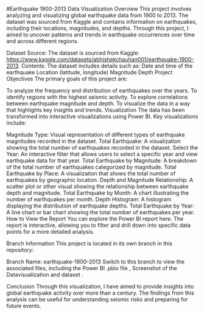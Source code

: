 #Earthquake 1900-2013 Data Visualization
Overview
This project involves analyzing and visualizing global earthquake data from 1900 to 2013. The dataset was sourced from Kaggle and contains information on earthquakes, including their locations, magnitudes, and depths. Through this project, I aimed to uncover patterns and trends in earthquake occurrences over time and across different regions.

Dataset
Source: The dataset is sourced from Kaggle: https://www.kaggle.com/datasets/abhishekchauhan001/earthquake-1900-2013.
Contents: The dataset includes details such as:
Date and time of the earthquake
Location (latitude, longitude)
Magnitude
Depth
Project Objectives
The primary goals of this project are:

To analyze the frequency and distribution of earthquakes over the years.
To identify regions with the highest seismic activity.
To explore correlations between earthquake magnitude and depth.
To visualize the data in a way that highlights key insights and trends.
Visualization
The data has been transformed into interactive visualizations using Power BI. Key visualizations include:

Magnitude Type: Visual representation of different types of earthquake magnitudes recorded in the dataset.
Total Earthquake: A visualization showing the total number of earthquakes recorded in the dataset.
Select the Year: An interactive filter that allows users to select a specific year and view earthquake data for that year.
Total Earthquake by Magnitude: A breakdown of the total number of earthquakes categorized by magnitude.
Total Earthquake by Place: A visualization that shows the total number of earthquakes by geographic location.
Depth and Magnitude Relationship: A scatter plot or other visual showing the relationship between earthquake depth and magnitude.
Total Earthquake by Month: A chart illustrating the number of earthquakes per month.
Depth Histogram: A histogram displaying the distribution of earthquake depths.
Total Earthquake by Year: A line chart or bar chart showing the total number of earthquakes per year.
How to View the Report
You can explore the Power BI report here. The report is interactive, allowing you to filter and drill down into specific data points for a more detailed analysis.

Branch Information
This project is located in its own branch in this repository:

Branch Name: earthquake-1900-2013
Switch to this branch to view the associated files, including the Power BI .pbix file , Screenshot of the Datavisualization and dataset .

Conclusion
Through this visualization, I have aimed to provide insights into global earthquake activity over more than a century. The findings from this analysis can be useful for understanding seismic risks and preparing for future events.

